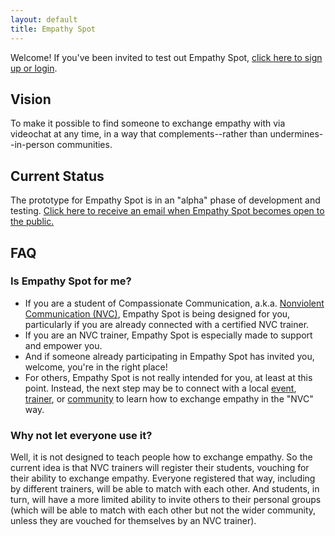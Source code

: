 ```yaml
---
layout: default
title: Empathy Spot
---
```


Welcome! If you've been invited to test out Empathy Spot, [click here to sign up or login](https://www.empathyspot.org/in/).

## Vision

To make it possible to find someone to exchange empathy with via videochat at any time, in a way that complements--rather than undermines--in-person communities.

## Current Status

The prototype for Empathy Spot is in an "alpha" phase of development and testing. [Click here to receive an email when Empathy Spot becomes open to the public.](http://eepurl.com/gAHrFT) 

## FAQ

### Is Empathy Spot for me?

* If you are a student of Compassionate Communication, a.k.a. [Nonviolent Communication (NVC)](http://www.nycnvc.org/our-work/), Empathy Spot is being designed for you, particularly if you are already connected with a certified NVC trainer. 
* If you are an NVC trainer, Empathy Spot is especially made to support and empower you. 
* And if someone already participating in Empathy Spot has invited you, welcome, you're in the right place! 
* For others, Empathy Spot is not really intended for you, at least at this point. Instead, the next step may be to connect with a local [event](https://www.cnvc.org/trainings), [trainer](https://www.cnvc.org/trainers), or [community](https://www.cnvc.org/trainings/practice-groups) to learn how to exchange empathy in the "NVC" way.

### Why not let everyone use it?

Well, it is not designed to teach people how to exchange empathy. So the current idea is that NVC trainers will register their students, vouching for their ability to exchange empathy. Everyone registered that way, including by different trainers, will be able to match with each other. And students, in turn, will have a more limited ability to invite others to their personal groups (which will be able to match with each other but not the wider community, unless they are vouched for themselves by an NVC trainer). 

